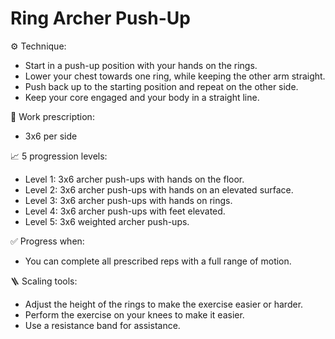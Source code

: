 # Ring Archer Push-Up

⚙️ Technique:

- Start in a push-up position with your hands on the rings.
- Lower your chest towards one ring, while keeping the other arm straight.
- Push back up to the starting position and repeat on the other side.
- Keep your core engaged and your body in a straight line.

🎯 Work prescription:

- 3x6 per side

📈 5 progression levels:

- Level 1: 3x6 archer push-ups with hands on the floor.
- Level 2: 3x6 archer push-ups with hands on an elevated surface.
- Level 3: 3x6 archer push-ups with hands on rings.
- Level 4: 3x6 archer push-ups with feet elevated.
- Level 5: 3x6 weighted archer push-ups.

✅ Progress when:

- You can complete all prescribed reps with a full range of motion.

🪜 Scaling tools:

- Adjust the height of the rings to make the exercise easier or harder.
- Perform the exercise on your knees to make it easier.
- Use a resistance band for assistance.
